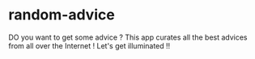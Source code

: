 # random-advice

DO you want to get some advice ? This app curates all the best advices from all over the Internet !
Let's get illuminated !!
